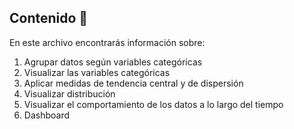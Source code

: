 ## Contenido :dart:

En este archivo encontrarás información sobre:

1. Agrupar datos según variables categóricas
2. Visualizar las variables categóricas
3. Aplicar medidas de tendencia central y de dispersión
4. Visualizar distribución
5. Visualizar el comportamiento de los datos a lo largo del tiempo
6. Dashboard


